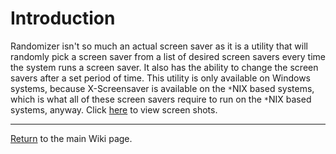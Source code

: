 # Introduction #

Randomizer isn't so much an actual screen saver as it is a utility that will randomly pick a screen saver from a list of desired screen savers every time the system runs a screen saver.  It also has the ability to change the screen savers after a set period of time.  This  utility is only available on Windows systems, because X-Screensaver is available on the `*`NIX based systems, which is what all of these screen savers require to run on the `*`NIX based systems, anyway.  Click [here](http://sites.google.com/site/idlescreenproject/the-screen-savers/randomizer-screen-shots) to view screen shots.


---

[Return](http://code.google.com/p/idlescreen/wiki/IdleScreen) to the main Wiki page.